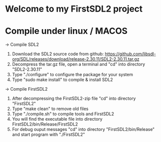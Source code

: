 Welcome to my FirstSDL2 project
===============================

Compile under linux / MACOS
===========================
-> Compile SDL2
1) Download the SDL2 source code from github:  https://github.com/libsdl-org/SDL/releases/download/release-2.30.11/SDL2-2.30.11.tar.gz
2) Decompress the tar.gz file, open a terminal and "cd" into directory "SDL2-2.30.11"
3) Type "./configure" to configure the package for your system
4) Type "sudo make install" to compile & install SDL2

-> Compile FirstSDL2
1) After decompressing the FirstSDL2-zip file "cd" into directory "FirstSDL2"
2) Type "make clean" to remove old files
3) Type "./compile.sh" to compile tools and FirstSDL2
4) You will find the executable file into directory FirstSDL2/bin/Release/FirstSDL2
5) For debug ouput messages "cd" into directory "FirstSDL2/bin/Release" and start program with "./FirstSDL2"

